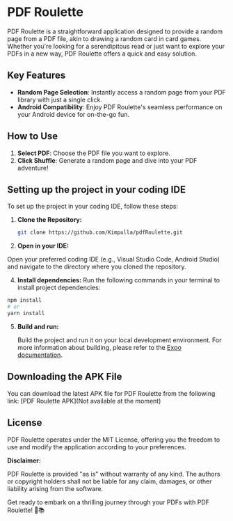 # PDF Roulette

PDF Roulette is a straightforward application designed to provide a random page from a PDF file, akin to drawing a random card in card games. Whether you're looking for a serendipitous read or just want to explore your PDFs in a new way, PDF Roulette offers a quick and easy solution.

## Key Features

- **Random Page Selection**: Instantly access a random page from your PDF library with just a single click.
- **Android Compatibility**: Enjoy PDF Roulette's seamless performance on your Android device for on-the-go fun.

## How to Use

1. **Select PDF**: Choose the PDF file you want to explore.
2. **Click Shuffle**: Generate a random page and dive into your PDF adventure!

## Setting up the project in your coding IDE

To set up the project in your coding IDE, follow these steps:

1. **Clone the Repository:**
   
   ```bash
   git clone https://github.com/Kimpulla/pdfRoulette.git

3. **Open in your IDE:**
   
Open your preferred coding IDE (e.g., Visual Studio Code, Android Studio) and navigate to the directory where you cloned the repository.

4. **Install dependencies:**
Run the following commands in your terminal to install project dependencies:
```bash
npm install
# or
yarn install
```

5. **Build and run:**
   
   Build the project and run it on your local development environment. For more information about building, please refer to the [Expo documentation](https://docs.expo.dev/build/setup/).


## Downloading the APK File

You can download the latest APK file for PDF Roulette from the following link:
[PDF Roulette APK](Not available at the moment)

## License

PDF Roulette operates under the MIT License, offering you the freedom to use and modify the application according to your preferences.

**Disclaimer:**

PDF Roulette is provided "as is" without warranty of any kind. The authors or copyright holders shall not be liable for any claim, damages, or other liability arising from the software.

Get ready to embark on a thrilling journey through your PDFs with PDF Roulette! 🎲📚


